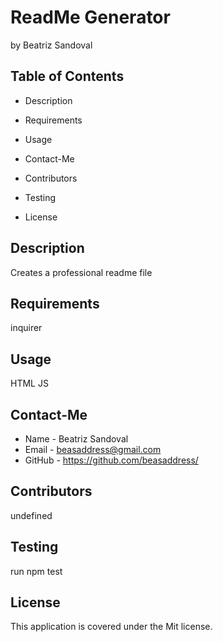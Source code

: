 # ReadMe Generator
by Beatriz Sandoval

## Table of Contents

* Description

* Requirements

* Usage

* Contact-Me

* Contributors

* Testing

* License


## Description
Creates a professional readme file

## Requirements
inquirer

## Usage
HTML JS

## Contact-Me 
* Name - Beatriz Sandoval
* Email - beasaddress@gmail.com
* GitHub - https://github.com/beasaddress/

## Contributors
undefined

## Testing
run npm test

## License
This application is covered under the Mit license.
